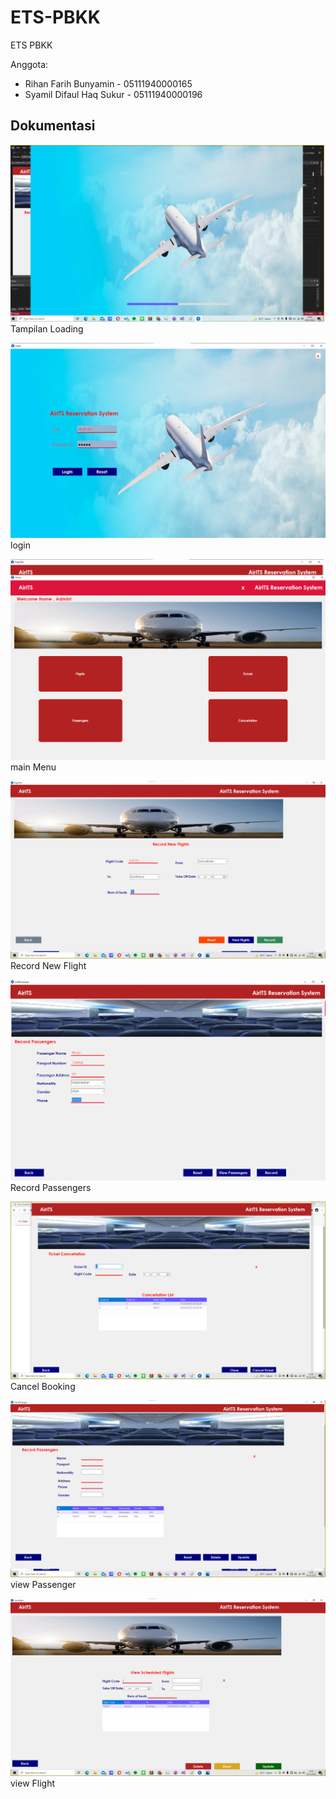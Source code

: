 # ETS-PBKK
ETS PBKK

Anggota:
* Rihan Farih Bunyamin - 05111940000165
* Syamil Difaul Haq Sukur - 05111940000196

## Dokumentasi 
![Test Image 1](https://github.com/rihanfarih/ETS-PBKK/blob/main/img/loading.PNG)
Tampilan Loading

![Test Image 1](https://github.com/rihanfarih/ETS-PBKK/blob/main/img/login.PNG)
login

![Test Image 1](https://github.com/rihanfarih/ETS-PBKK/blob/main/img/main.PNG)
main Menu

![Test Image 1](https://github.com/rihanfarih/ETS-PBKK/blob/main/img/record_flight.PNG)
Record New Flight

![Test Image 1](https://github.com/rihanfarih/ETS-PBKK/blob/main/img/record_psngr.PNG)
Record Passengers

![Test Image 1](https://github.com/rihanfarih/ETS-PBKK/blob/main/img/cancel.PNG)
Cancel Booking

![Test Image 1](https://github.com/rihanfarih/ETS-PBKK/blob/main/img/view_psngr.PNG)
view Passenger

![Test Image 1](https://github.com/rihanfarih/ETS-PBKK/blob/main/img/view_flight.PNG)
view Flight
